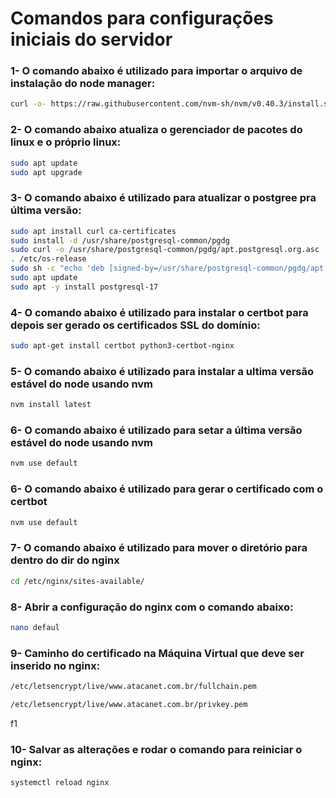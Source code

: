 # Comandos para configurações iniciais do servidor

### 1- O comando abaixo é utilizado para importar o arquivo de instalação do node manager:

```bash
curl -o- https://raw.githubusercontent.com/nvm-sh/nvm/v0.40.3/install.sh | bash
```

### 2- O comando abaixo atualiza o gerenciador de pacotes do linux e o próprio linux:

```bash
sudo apt update
sudo apt upgrade
```

### 3- O comando abaixo é utilizado para atualizar o postgree pra última versão:

```bash
sudo apt install curl ca-certificates
sudo install -d /usr/share/postgresql-common/pgdg
sudo curl -o /usr/share/postgresql-common/pgdg/apt.postgresql.org.asc --fail https://www.postgresql.org/media/keys/ACCC4CF8.asc
. /etc/os-release
sudo sh -c "echo 'deb [signed-by=/usr/share/postgresql-common/pgdg/apt.postgresql.org.asc] https://apt.postgresql.org/pub/repos/apt $VERSION_CODENAME-pgdg main' > /etc/apt/sources.list.d/pgdg.list"
sudo apt update
sudo apt -y install postgresql-17
```

### 4- O comando abaixo é utilizado para instalar o certbot para depois ser gerado os certificados SSL do domínio:

```bash
sudo apt-get install certbot python3-certbot-nginx
```

 

### 5- O comando abaixo é utilizado para instalar a ultima versão estável do node usando nvm

```bash
nvm install latest
```

### 6- O comando abaixo é utilizado para setar a última versão estável do node usando nvm

```bash
nvm use default
```

### 6- O comando abaixo é utilizado para gerar o certificado com o certbot

```bash
nvm use default
```

### 7- O comando abaixo é utilizado para mover o diretório para dentro do dir do nginx

```bash
cd /etc/nginx/sites-available/
```

### 8- Abrir a configuração do nginx com o comando abaixo:

```bash
nano defaul
```

### 9- Caminho do certificado  na Máquina Virtual que deve ser inserido no nginx:

```bash
/etc/letsencrypt/live/www.atacanet.com.br/fullchain.pem

/etc/letsencrypt/live/www.atacanet.com.br/privkey.pem
```

f1

### 10- Salvar as alterações e rodar o comando para reiniciar o nginx:

```bash
systemctl reload nginx
```
